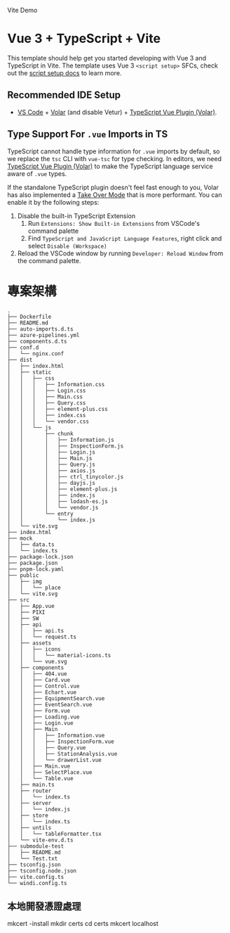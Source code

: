 Vite Demo

# Vue 3 + TypeScript + Vite

This template should help get you started developing with Vue 3 and TypeScript in Vite. The template uses Vue 3 `<script setup>` SFCs, check out the [script setup docs](https://v3.vuejs.org/api/sfc-script-setup.html#sfc-script-setup) to learn more.

## Recommended IDE Setup

- [VS Code](https://code.visualstudio.com/) + [Volar](https://marketplace.visualstudio.com/items?itemName=Vue.volar) (and disable Vetur) + [TypeScript Vue Plugin (Volar)](https://marketplace.visualstudio.com/items?itemName=Vue.vscode-typescript-vue-plugin).

## Type Support For `.vue` Imports in TS

TypeScript cannot handle type information for `.vue` imports by default, so we replace the `tsc` CLI with `vue-tsc` for type checking. In editors, we need [TypeScript Vue Plugin (Volar)](https://marketplace.visualstudio.com/items?itemName=Vue.vscode-typescript-vue-plugin) to make the TypeScript language service aware of `.vue` types.

If the standalone TypeScript plugin doesn't feel fast enough to you, Volar has also implemented a [Take Over Mode](https://github.com/johnsoncodehk/volar/discussions/471#discussioncomment-1361669) that is more performant. You can enable it by the following steps:

1. Disable the built-in TypeScript Extension
   1. Run `Extensions: Show Built-in Extensions` from VSCode's command palette
   2. Find `TypeScript and JavaScript Language Features`, right click and select `Disable (Workspace)`
2. Reload the VSCode window by running `Developer: Reload Window` from the command palette.

# 專案架構

```
.
├── Dockerfile
├── README.md
├── auto-imports.d.ts
├── azure-pipelines.yml
├── components.d.ts
├── conf.d
│   └── nginx.conf
├── dist
│   ├── index.html
│   ├── static
│   │   ├── css
│   │   │   ├── Information.css
│   │   │   ├── Login.css
│   │   │   ├── Main.css
│   │   │   ├── Query.css
│   │   │   ├── element-plus.css
│   │   │   ├── index.css
│   │   │   └── vendor.css
│   │   └── js
│   │       ├── chunk
│   │       │   ├── Information.js
│   │       │   ├── InspectionForm.js
│   │       │   ├── Login.js
│   │       │   ├── Main.js
│   │       │   ├── Query.js
│   │       │   ├── axios.js
│   │       │   ├── ctrl_tinycolor.js
│   │       │   ├── dayjs.js
│   │       │   ├── element-plus.js
│   │       │   ├── index.js
│   │       │   ├── lodash-es.js
│   │       │   └── vendor.js
│   │       └── entry
│   │           └── index.js
│   └── vite.svg
├── index.html
├── mock
│   ├── data.ts
│   └── index.ts
├── package-lock.json
├── package.json
├── pnpm-lock.yaml
├── public
│   ├── img
│   │   └── place
│   └── vite.svg
├── src
│   ├── App.vue
│   ├── PIXI
│   ├── SW
│   ├── api
│   │   ├── api.ts
│   │   └── request.ts
│   ├── assets
│   │   ├── icons
│   │   │   └── material-icons.ts
│   │   └── vue.svg
│   ├── components
│   │   ├── 404.vue
│   │   ├── Card.vue
│   │   ├── Control.vue
│   │   ├── Echart.vue
│   │   ├── EquipmentSearch.vue
│   │   ├── EventSearch.vue
│   │   ├── Form.vue
│   │   ├── Loading.vue
│   │   ├── Login.vue
│   │   ├── Main
│   │   │   ├── Information.vue
│   │   │   ├── InspectionForm.vue
│   │   │   ├── Query.vue
│   │   │   ├── StationAnalysis.vue
│   │   │   └── drawerList.vue
│   │   ├── Main.vue
│   │   ├── SelectPlace.vue
│   │   └── Table.vue
│   ├── main.ts
│   ├── router
│   │   └── index.ts
│   ├── server
│   │   └── index.js
│   ├── store
│   │   └── index.ts
│   ├── untils
│   │   └── tableFormatter.tsx
│   └── vite-env.d.ts
├── submodule-test
│   ├── README.md
│   └── Test.txt
├── tsconfig.json
├── tsconfig.node.json
├── vite.config.ts
└── windi.config.ts

```
## 本地開發憑證處理
mkcert -install
mkdir certs
cd certs
mkcert localhost